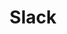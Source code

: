 ---
title: Slack
layout: case
color: '#EF017A'
logo: 'slack-logo.svg'
photo:
description: We helped Slack explain the difference they make to their customers
brief: |
  Slack’s communication tool is designed to help companies reduce internal emails and meetings, improving productivity, transparency, and widening the sharing of information and knowledge.

  Slack wanted to commission two video case studies to show how its software transforms organisations; with the UK its second biggest market, it asked Happen to help.
results: |
  Both of the films were watchable and short - clocking in at round 90 seconds. They now feature on Slack’s customer stories page and YouTube channel, as well as being used by its sales team.   

outputs:
- heading: "Building trust"
  body: "We believe that case study films are one of the most effective ways to show potential customers the benefits of a company’s products and services. They play a vital role in the customer journey: providing the reassurance people need ahead of a purchase. People trust people without a vested interest to recommend things, as the popularity of TripAdvisor and Trustpilot prove. So a video featuring an effusive client is very persuasive.

  We focused on two companies: Ocado Technology, which develops the software and systems that power the online grocery retail platforms of Ocado and Morrisons, and Marks & Spencer. One is the sort of technology company that Slack’s initial growth has been driven by. The other is a long-established, iconic brand that is seeking to transform the way it works and its customer experience, both online and in its shops."
  image: "IMG_0163.jpg"
- heading: "Digging deeper"
  body: "Each film focused on the big picture impact Slack made on the companies, digging deeper than just its convenience and advantages over email. They featured interviewees from across the businesses: senior managers to explain how Slack fitted into their overall strategies, and middle managers and staff to talk about the practical differences it has made to their day-to-day work.  

  We made sure each included specific examples. For example, the M&S film featured an interviewee describing how she used Slack to sort out a software problem she saw when she was out of the office visiting an M&S call centres. She was able to report it back to her team, take and send a photo, and get it fixed while she was there. Her anecdote showed exactly how Slack made M&S more agile. "
  image: "IMG_0163.jpg"
- heading: "Holding peoples’ attention"
  body: "And we made sure each had good pictures - essential for holding a viewer’s attention. We included footage of an automated warehouse in the Ocado Technology video, which allowed us to tell the story of how Slack connected the testing team in a new warehouse with the developers in the main office. And we filmed in a shop for the M&S film, which enabled us to illustrate how its digital team is making a difference for staff on the shopfloor. We also made sure that the footage of the office was interesting by using timelapse, tracking shots and a gimbal. "
  image: "IMG_0163.jpg"
videos:
- <iframe width="560" height="315" src="https://www.youtube.com/embed/Toob-OO-xFw" frameborder="0" allowfullscreen></iframe>
- <iframe width="560" height="315" src="https://www.youtube.com/embed/b7BvrbsMyEg" frameborder="0" allowfullscreen></iframe>
---